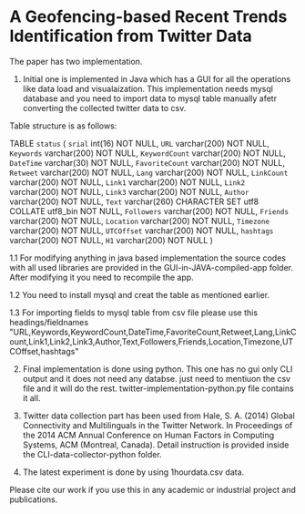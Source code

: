 # A Geofencing-based Recent Trends Identification from Twitter Data

The paper has two implementation.
1. Initial one is implemented in Java which has a GUI for all the operations like data load and visualaization. This
implementation needs mysql database and you need to import data to mysql table manually afetr converting the collected
twitter data to csv.

Table structure is as follows:

TABLE `status` (
  `srial` int(16) NOT NULL,
  `URL` varchar(200) NOT NULL,
  `Keywords` varchar(200) NOT NULL,
  `KeywordCount` varchar(200) NOT NULL,
  `DateTime` varchar(30) NOT NULL,
  `FavoriteCount` varchar(200) NOT NULL,
  `Retweet` varchar(200) NOT NULL,
  `Lang` varchar(200) NOT NULL,
  `LinkCount` varchar(200) NOT NULL,
  `Link1` varchar(200) NOT NULL,
  `Link2` varchar(200) NOT NULL,
  `Link3` varchar(200) NOT NULL,
  `Author` varchar(200) NOT NULL,
  `Text` varchar(260) CHARACTER SET utf8 COLLATE utf8_bin NOT NULL,
  `Followers` varchar(200) NOT NULL,
  `Friends` varchar(200) NOT NULL,
  `Location` varchar(200) NOT NULL,
  `Timezone` varchar(200) NOT NULL,
  `UTCOffset` varchar(200) NOT NULL,
  `hashtags` varchar(200) NOT NULL,
  `H1` varchar(200) NOT NULL
)

1.1 For modifying anything in java based implementation the source codes with all used libraries are provided in the 
GUI-in-JAVA-compiled-app folder. After modifying it you need to recompile the app.

1.2 You need to install mysql and creat the table as mentioned earlier.

1.3 For importing fields to mysql table from csv file please use this headings/fieldnames
"URL,Keywords,KeywordCount,DateTime,FavoriteCount,Retweet,Lang,LinkCount,Link1,Link2,Link3,Author,Text,Followers,Friends,Location,Timezone,UTCOffset,hashtags"

2. Final implementation is done using python. This one has no gui only CLI output and it does not need any databse. just need to mentiuon the
csv file and it will do the rest. twitter-implementation-python.py file contains it all.

3. Twitter data collection part has been used from Hale, S. A. (2014) Global Connectivity and Multilinguals in the Twitter Network. 
   In Proceedings of the 2014 ACM Annual Conference on Human Factors in Computing Systems, 
   ACM (Montreal, Canada). Detail instruction is provided inside the CLI-data-collector-python folder.

4. The latest experiment is done by using 1hourdata.csv data.
 
Please cite our work if you use this in any academic or industrial project and publications.

